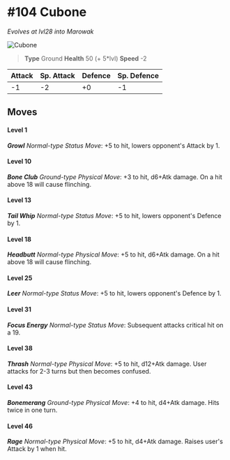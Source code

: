 # #104 Cubone
*Evolves at lvl28 into Marowak*

![Cubone](https://img.pokemondb.net/sprites/home/normal/1x/cubone.png)

> **Type** Ground
> **Health** 50 (+ 5\*lvl)
> **Speed** -2

| Attack | Sp. Attack | Defence | Sp. Defence |
| ------ | ---------- | ------- | ----------- |
| -1 | -2 | +0 | -1 |

## Moves
#### Level 1

***Growl** Normal-type Status Move*: +5 to hit, lowers opponent's Attack by 1.
#### Level 10

***Bone Club** Ground-type Physical Move*: +3 to hit, d6+Atk damage. On a hit above 18 will cause flinching.
#### Level 13

***Tail Whip** Normal-type Status Move*: +5 to hit, lowers opponent's Defence by 1.
#### Level 18

***Headbutt** Normal-type Physical Move*: +5 to hit, d6+Atk damage. On a hit above 18 will cause flinching.
#### Level 25

***Leer** Normal-type Status Move*: +5 to hit, lowers opponent's Defence by 1.
#### Level 31

***Focus Energy** Normal-type Status Move*: Subsequent attacks critical hit on a 19.
#### Level 38

***Thrash** Normal-type Physical Move*: +5 to hit, d12+Atk damage. User attacks for 2-3 turns but then becomes confused.
#### Level 43

***Bonemerang** Ground-type Physical Move*: +4 to hit, d4+Atk damage. Hits twice in one turn.
#### Level 46

***Rage** Normal-type Physical Move*: +5 to hit, d4+Atk damage. Raises user's Attack by 1 when hit.

